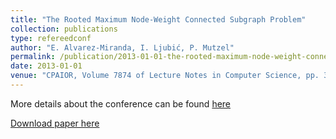 ```yaml
---
title: "The Rooted Maximum Node-Weight Connected Subgraph Problem"
collection: publications
type: refereedconf
author: "E. Alvarez-Miranda, I. Ljubić, P. Mutzel"
permalink: /publication/2013-01-01-the-rooted-maximum-node-weight-connected-subgraph-problem
date: 2013-01-01
venue: "CPAIOR, Volume 7874 of Lecture Notes in Computer Science, pp. 300-315"
---
```


More details about the conference can be found [here](http://www.cis.cornell.edu/ics/cpaior2013/)

[Download paper here]({{site.url}}/docs/publications/rootedMWCS_final.pdf)
